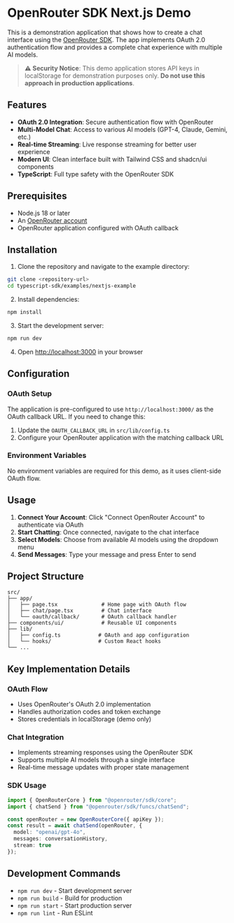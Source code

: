 # OpenRouter SDK Next.js Demo

This is a demonstration application that shows how to create a chat interface
using the [OpenRouter SDK](https://github.com/openrouterteam/typescript-sdk). The
app implements OAuth 2.0 authentication flow and provides a complete chat
experience with multiple AI models.

> **⚠️ Security Notice**: This demo application stores API keys in localStorage
> for demonstration purposes only. **Do not use this approach in production
> applications**.

## Features

- **OAuth 2.0 Integration**: Secure authentication flow with OpenRouter
- **Multi-Model Chat**: Access to various AI models (GPT-4, Claude, Gemini, etc.)
- **Real-time Streaming**: Live response streaming for better user experience
- **Modern UI**: Clean interface built with Tailwind CSS and shadcn/ui components
- **TypeScript**: Full type safety with the OpenRouter SDK

## Prerequisites

- Node.js 18 or later
- An [OpenRouter account](https://openrouter.ai)
- OpenRouter application configured with OAuth callback

## Installation

1. Clone the repository and navigate to the example directory:
```bash
git clone <repository-url>
cd typescript-sdk/examples/nextjs-example
```

2. Install dependencies:
```bash
npm install
```

3. Start the development server:
```bash
npm run dev
```

4. Open [http://localhost:3000](http://localhost:3000) in your browser

## Configuration

### OAuth Setup

The application is pre-configured to use `http://localhost:3000/` as the OAuth
callback URL. If you need to change this:

1. Update the `OAUTH_CALLBACK_URL` in `src/lib/config.ts`
2. Configure your OpenRouter application with the matching callback URL

### Environment Variables

No environment variables are required for this demo, as it uses client-side
OAuth flow.

## Usage

1. **Connect Your Account**: Click "Connect OpenRouter Account" to authenticate
   via OAuth
2. **Start Chatting**: Once connected, navigate to the chat interface
3. **Select Models**: Choose from available AI models using the dropdown menu
4. **Send Messages**: Type your message and press Enter to send

## Project Structure

```
src/
├── app/
│   ├── page.tsx              # Home page with OAuth flow
│   ├── chat/page.tsx         # Chat interface
│   └── oauth/callback/       # OAuth callback handler
├── components/ui/            # Reusable UI components
├── lib/
│   ├── config.ts            # OAuth and app configuration
│   └── hooks/               # Custom React hooks
└── ...
```

## Key Implementation Details

### OAuth Flow

- Uses OpenRouter's OAuth 2.0 implementation
- Handles authorization codes and token exchange
- Stores credentials in localStorage (demo only)

### Chat Integration

- Implements streaming responses using the OpenRouter SDK
- Supports multiple AI models through a single interface
- Real-time message updates with proper state management

### SDK Usage

```typescript
import { OpenRouterCore } from "@openrouter/sdk/core";
import { chatSend } from "@openrouter/sdk/funcs/chatSend";

const openRouter = new OpenRouterCore({ apiKey });
const result = await chatSend(openRouter, {
  model: "openai/gpt-4o",
  messages: conversationHistory,
  stream: true
});
```

## Development Commands

- `npm run dev` - Start development server
- `npm run build` - Build for production
- `npm run start` - Start production server
- `npm run lint` - Run ESLint

